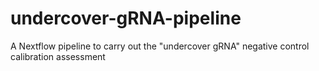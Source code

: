 # undercover-gRNA-pipeline
A Nextflow pipeline to carry out the "undercover gRNA" negative control calibration assessment
